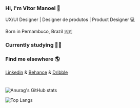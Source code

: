 ### Hi, I'm Vitor Manoel 👋

<p>UX/UI Designer | Designer de produtos | Product Designer 💻</p>
<p>Born in Pernambuco, Brazil 🇧🇷 </p>

### Currently studying 👨‍💻 

### Find me elsewhere 🌎

[Linkedin](https://www.linkedin.com/in/vitormanoel/) & [Behance](https://www.behance.net/vitormanoelcsantos) & [Dribble](https://dribbble.com/vitormanoelcsantos)

#
![Anurag's GitHub stats](https://github-readme-stats.vercel.app/api?username=vitormanoelcsantos&show_icons=true&theme=radical)

![Top Langs](https://github-readme-stats.vercel.app/api/top-langs/?username=vitormanoelcsantos&show_icons=true&theme=radical&layout=compact)

[comment]: <>
